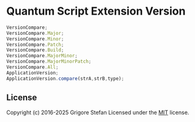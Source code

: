 # Quantum Script Extension Version

```javascript
VersionCompare;
VersionCompare.Major;
VersionCompare.Minor;
VersionCompare.Patch;
VersionCompare.Build;
VersionCompare.MajorMinor;
VersionCompare.MajorMinorPatch;
VersionCompare.All;
ApplicationVersion;
ApplicationVersion.compare(strA,strB,type);
```

## License

Copyright (c) 2016-2025 Grigore Stefan
Licensed under the [MIT](LICENSE) license.

